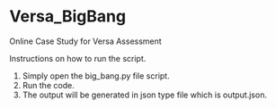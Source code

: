 # Versa_BigBang
Online Case Study for Versa Assessment

Instructions on how to run the script.
1. Simply open the big_bang.py file script.
2. Run the code.
3. The output will be generated in json type file which is output.json.